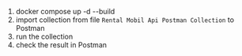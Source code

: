 1. docker compose up -d --build
2. import collection from file `Rental Mobil Api Postman Collection` to Postman
3. run the collection
4. check the result in Postman


